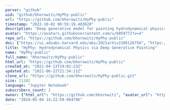 ```yaml
---
parser: "github"
uid: "github/bhorowitz/HyPhy-public"
url: "https://github.com/bhorowitz/HyPhy-public"
timestamp: "2022-10-02 00:55:19.483620"
description: "Deep generative model for painting hydrodynamical physics onto dark matter simulations"
avatar: "https://avatars.githubusercontent.com/u/6059772?v=4"
repo_url: "https://github.com/bhorowitz/HyPhy-public"
doi: ["https://ui.adsabs.harvard.edu/abs/2021arXiv210612675H", "https://ui.adsabs.harvard.edu/abs/2022ascl.soft09010H/abstract"]
title: "HyPhy: Hydrodynamical Physics via Deep Generative Painting"
name: "HyPhy-public"
full_name: "bhorowitz/HyPhy-public"
html_url: "https://github.com/bhorowitz/HyPhy-public"
created_at: "2021-04-13T19:02:23Z"
updated_at: "2021-06-22T21:34:11Z"
clone_url: "https://github.com/bhorowitz/HyPhy-public.git"
size: 21182
language: "Jupyter Notebook"
subscribers_count: 2
owner: {"html_url": "https://github.com/bhorowitz", "avatar_url": "https://avatars.githubusercontent.com/u/6059772?v=4", "login": "bhorowitz", "type": "User"}
date: "2024-05-04 14:22:59.964796"
---
```

